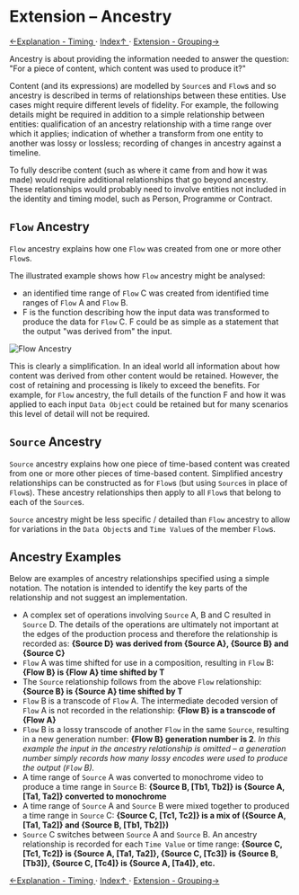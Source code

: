 # Extension &ndash; Ancestry

[←Explanation - Timing ](2.5._Explanation_-_Timing.md) · [ Index↑ ](..) · [Extension - Grouping→](2.7._Extension_-_Grouping.md)

Ancestry is about providing the information needed to answer the question: "For a piece of content, which content was used to produce it?"

Content (and its expressions) are modelled by `Source`s and `Flow`s and so ancestry is described in terms of relationships between these entities. Use cases might require different levels of fidelity. For example, the following details might be required in addition to a simple relationship between entities: qualification of an ancestry relationship with a time range over which it applies; indication of whether a transform from one entity to another was lossy or lossless; recording of changes in ancestry against a timeline.

To fully describe content (such as where it came from and how it was made) would require additional relationships that go beyond ancestry. These relationships would probably need to involve entities not included in the identity and timing model, such as Person, Programme or Contract.


## `Flow` Ancestry

`Flow` ancestry explains how one `Flow` was created from one or more other `Flow`s.

The illustrated example shows how `Flow` ancestry might be analysed:

* an identified time range of `Flow` C was created from identified time ranges of `Flow` A and `Flow` B.
* F is the function describing how the input data was transformed to produce the data for `Flow` C. F could be as simple as a statement that the output "was derived from" the input.

![Flow Ancestry](images/2.6-FlowAncestryReduce1.png)

This is clearly a simplification. In an ideal world all information about how content was derived from other content would be retained. However, the cost of retaining and processing is likely to exceed the benefits. For example, for `Flow` ancestry, the full details of the function F and how it was applied to each input `Data Object` could be retained but for many scenarios this level of detail will not be required.


## `Source` Ancestry

`Source` ancestry explains how one piece of time-based content was created from one or more other pieces of time-based content. Simplified ancestry relationships can be constructed as for `Flow`s (but using `Source`s in place of `Flow`s). These ancestry relationships then apply to all `Flow`s that belong to each of the `Source`s.

`Source` ancestry might be less specific / detailed than `Flow` ancestry to allow for variations in the `Data Object`s and `Time Value`s of the member `Flow`s.


## Ancestry Examples

Below are examples of ancestry relationships specified using a simple notation. The notation is intended to identify the key parts of the relationship and not suggest an implementation.

* A complex set of operations involving `Source` A, B and C resulted in `Source` D. The details of the operations are ultimately not important at the edges of the production process and therefore the relationship is recorded as: **{Source D} was derived from {Source A}, {Source B} and {Source C}**
* `Flow` A was time shifted for use in a composition, resulting in `Flow` B: **{Flow B} is {Flow A} time shifted by T**
* The `Source` relationship follows from the above `Flow` relationship: **{Source B} is {Source A} time shifted by T**
* `Flow` B is a transcode of `Flow` A. The intermediate decoded version of `Flow` A is not recorded in the relationship: **{Flow B} is a transcode of {Flow A}**
* `Flow` B is a lossy transcode of another `Flow` in the same `Source`, resulting in a new generation number: **{Flow B} generation number is 2**. *In this example the input in the ancestry relationship is omitted &ndash; a generation number simply records how many lossy encodes were used to produce the output (`Flow` B).*
* A time range of `Source` A was converted to monochrome video to produce a time range in `Source` B: **{Source B, \[Tb1, Tb2\]} is {Source A, \[Ta1, Ta2\]} converted to monochrome**
* A time range of `Source` A and `Source` B were mixed together to produced a time range in `Source` C: **{Source C, \[Tc1, Tc2\]} is a mix of ({Source A, \[Ta1, Ta2\]} and {Source B, \[Tb1, Tb2\]})**
* `Source` C switches between `Source` A and `Source` B. An ancestry relationship is recorded for each `Time Value` or time range: **{Source C, \[Tc1, Tc2\]} is {Source A, \[Ta1, Ta2\]}, {Source C, \[Tc3\]} is {Source B, \[Tb3\]}, {Source C, \[Tc4\]} is {Source A, \[Ta4\]}, etc.**


[←Explanation - Timing ](2.5._Explanation_-_Timing.md) · [ Index↑ ](..) · [Extension - Grouping→](2.7._Extension_-_Grouping.md)
